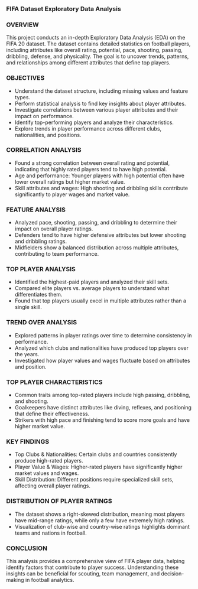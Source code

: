 ### FIFA Dataset Exploratory Data Analysis
### OVERVIEW
This project conducts an in-depth Exploratory Data Analysis (EDA) on the FIFA 20 dataset. The dataset contains detailed statistics on football players, including attributes like overall rating, potential, pace, shooting, passing, dribbling, defense, and physicality. The goal is to uncover trends, patterns, and relationships among different attributes that define top players.

### OBJECTIVES
- Understand the dataset structure, including missing values and feature types.
- Perform statistical analysis to find key insights about player attributes.
- Investigate correlations between various player attributes and their impact on performance.
- Identify top-performing players and analyze their characteristics.
- Explore trends in player performance across different clubs, nationalities, and positions.

### CORRELATION ANALYSIS
- Found a strong correlation between overall rating and potential, indicating that highly rated players tend to have high potential.
- Age and performance: Younger players with high potential often have lower overall ratings but higher market value.
- Skill attributes and wages: High shooting and dribbling skills contribute significantly to player wages and market value.

### FEATURE ANALYSIS
- Analyzed pace, shooting, passing, and dribbling to determine their impact on overall player ratings.
- Defenders tend to have higher defensive attributes but lower shooting and dribbling ratings.
- Midfielders show a balanced distribution across multiple attributes, contributing to team performance.

### TOP PLAYER ANALYSIS
- Identified the highest-paid players and analyzed their skill sets.
- Compared elite players vs. average players to understand what differentiates them.
- Found that top players usually excel in multiple attributes rather than a single skill.

### TREND OVER ANALYSIS
- Explored patterns in player ratings over time to determine consistency in performance.
- Analyzed which clubs and nationalities have produced top players over the years.
- Investigated how player values and wages fluctuate based on attributes and position.

### TOP PLAYER CHARACTERISTICS
- Common traits among top-rated players include high passing, dribbling, and shooting.
- Goalkeepers have distinct attributes like diving, reflexes, and positioning that define their effectiveness.
- Strikers with high pace and finishing tend to score more goals and have higher market value.

### KEY FINDINGS
- Top Clubs & Nationalities: Certain clubs and countries consistently produce high-rated players.
- Player Value & Wages: Higher-rated players have significantly higher market values and wages.
- Skill Distribution: Different positions require specialized skill sets, affecting overall player ratings.

### DISTRIBUTION OF PLAYER RATINGS
- The dataset shows a right-skewed distribution, meaning most players have mid-range ratings, while only a few have extremely high ratings.
- Visualization of club-wise and country-wise ratings highlights dominant teams and nations in football.

### CONCLUSION
This analysis provides a comprehensive view of FIFA player data, helping identify factors that contribute to player success. Understanding these insights can be beneficial for scouting, team management, and decision-making in football analytics.
